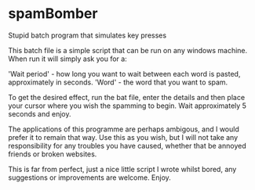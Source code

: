 # spamBomber
Stupid batch program that simulates key presses

This batch file is a simple script that can be run on any windows machine. When run it will simply ask you for a:

'Wait period' - how long you want to wait between each word is pasted, approximately in seconds.
'Word' - the word that you want to spam.

To get the desired effect, run the bat file, enter the details and then place your cursor where you wish the spamming to begin. Wait approximately 5 seconds and enjoy.

The applications of this programme are perhaps ambigous, and I would prefer it to remain that way. Use this as you wish, but I will not take any responsibility for any troubles you have caused, whether that be annoyed friends or broken websites.

This is far from perfect, just a nice little script I wrote whilst bored, any suggestions or improvements are welcome. Enjoy.
